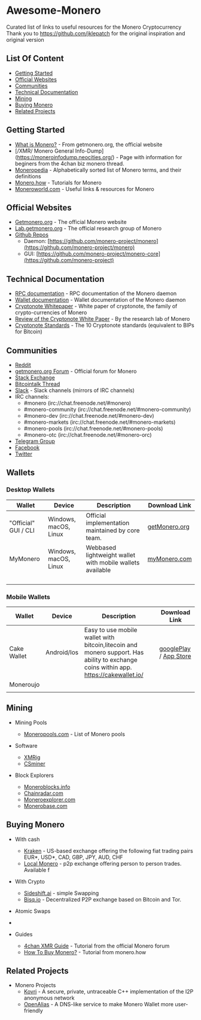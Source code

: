 # Awesome-Monero
Curated list of links to useful resources for the Monero Cryptocurrency  
Thank you to https://github.com/jklepatch for the original inspiration and original version
## List Of Content
- [Getting Started](#getting-started)
- [Official Websites](#official-websites)
- [Communities](#communities)
- [Technical Documentation](#technical-documentation)
- [Mining](#mining)
- [Buying Monero](#buying-monero)
- [Related Projects](#related-projects)

## Getting Started
- [What is Monero?](https://getmonero.org/get-started/what-is-monero) - From getmonero.org, the official website
- [/XMR/ Monero General Info-Dump] (https://moneroinfodump.neocities.org/) - Page with information for beginers from the 4chan biz monero thread. 
- [Moneropedia](https://getmonero.org/resources/moneropedia) - Alphabetically sorted list of Monero terms, and their definitions
- [Monero.how](https://www.monero.how) - Tutorials for Monero
- [Moneroworld.com](https://moneroworld.com) - Useful links & resources for Monero

## Official Websites
- [Getmonero.org](https://getmonero.org) - The official Monero website
- [Lab.getmonero.org](https://lab.getmonero.org) - The official research group of Monero
- [Github Repos](https://github.com/monero-project)
    - Daemon: [https://github.com/monero-project/monero](https://github.com/monero-project/monero) 
    - GUI: [https://github.com/monero-project/monero-core](https://github.com/monero-project)

## Technical Documentation
- [RPC documentation](https://getmonero.org/resources/developer-guides/daemon-rpc.html) - RPC documentation of the Monero daemon
- [Wallet documentation](https://getmonero.org/resources/developer-guides/wallet-rpc.html) - Wallet documentation of the Monero daemon
- [Cryptonote Whitepaper](https://cryptonote.org/whitepaper.pdf) - White paper of cryptonote, the family of crypto-currencies of Monero
- [Review of the Cryptonote White Paper](https://downloads.getmonero.org/whitepaper_review.pdf) - By the research lab of Monero
- [Cryptonote Standards](https://cryptonote.org/cns) - The 10 Cryptonote standards (equivalent to BIPs for Bitcoin)

## Communities
- [Reddit](https://www.reddit.com/r/Monero)
- [getmonero.org Forum](https://forum.getmonero.org) - Official forum for Monero
- [Stack Exchange](https://monero.stackexchange.com)
- [Bitcointalk Thread](https://bitcointalk.org/index.php?topic=583449.0)
- [Slack](https://monero.slack.com) - Slack channels (mirrors of IRC channels)
- IRC channels: 
    - #monero (irc://chat.freenode.net/#monero)
    - #monero-community (irc://chat.freenode.net/#monero-community)
    - #monero-dev (irc://chat.freenode.net/#monero-dev)
    - #monero-markets  (irc://chat.freenode.net/#monero-markets)
    - #monero-pools (irc://chat.freenode.net/#monero-pools)
    - #monero-otc (irc://chat.freenode.net/#monero-orc)
- [Telegram Group](https://telegram.me/bitmonero)
- [Facebook](https://www.facebook.com/monerocurrency)
- [Twitter](https://twitter.com/monerocurrency)

## Wallets
### Desktop Wallets

| Wallet               |Device                |Description                                              |Download Link                                         |
|----------------------|----------------------|---------------------------------------------------------|------------------------------------------------------|
|  "Official" GUI / CLI| Windows, macOS, Linux|Official implementation maintained by core team.         | [getMonero.org](https://www.getmonero.org/downloads/)|
| MyMonero             | Windows, macOS, Linux|Webbased lightweight wallet with mobile wallets available| [myMonero.com](https://mymonero.com/)                |
|                      |                      |                                                         |                                                      |
|                      |                      |                                                         |                                                      |
|                      |                      |                                                         |                                                      |
|                      |                      |                                                         |                                                      |


### Mobile Wallets

| Wallet               |Device                |Description                                                                                                      |Download Link                                                                                                                                                                                                                                                                                |
|-----------|-------------|-------------------------------------------------------------------------------------------------------------------------------------|---------------------------------------------------------------------------------------------------------------------------------------------------------------------------------------------------------------------------------------------------------------------------------------------|
|Cake Wallet|  Android/Ios| Easy to use mobile wallet with bitcoin,litecoin and monero support. Has ability to exchange coins within app. https://cakewallet.io/|                                                                                                                   [googlePlay](https://play.google.com/store/apps/details?id=com.cakewallet.cake_wallet) / [App Store](https://itunes.apple.com/app/cake-wallet-for-xmr-monero/id1334702542)|
| Moneroujo |             |                                                                                                                                     |                                                                                                                                                                                                                                                                                             |
|           |             |                                                                                                                                     |                                                                                                                                                                                                                                                                                             |



## Mining
- Mining Pools
    - [Moneropools.com](http://moneropools.com) - List of Monero pools
- Software
    -  [XMRig](https://github.com/xmrig/xmrig)
    -  [CSminer](https://cryptonote.social/tools/csminer)


- Block Explorers
    - [Moneroblocks.info](http://moneroblocks.info)
    - [Chainradar.com](https://chainradar.com/xmr/blocks)
    - [Moneroexplorer.com](https://moneroexplorer.com)
    - [Monerobase.com](https://monerobase.com)

## Buying Monero
- With cash
    - [Kraken](https://www.kraken.com) - US-based exchange offering the following fiat trading pairs EUR*, USD*, CAD, GBP, JPY, AUD, CHF 
    - [Local Monero](https://localmonero.co/) - p2p exchange offering person to person trades. Available f

- With Crypto
    - [Sideshift.ai](https://sideshift.ai/) - simple Swapping 
    - [Bisq.io](https://bisq.network/) - Decentralized P2P exchange based on Bitcoin and Tor. 

- Atomic Swaps 
- 
- Guides
    - [4chan XMR Guide](https://moneroinfodump.neocities.org/) - Tutorial from the official Monero forum
    - [How To Buy Monero?](https://www.monero.how/how-to-buy-monero) - Tutorial from monero.how

## Related Projects
- Monero Projects
    - [Kovri](https://github.com/monero-project/kovri) - A secure, private, untraceable C++ implementation of the I2P anonymous network
    - [OpenAlias](https://openalias.org) - A DNS-like service to make Monero Wallet more user-friendly

